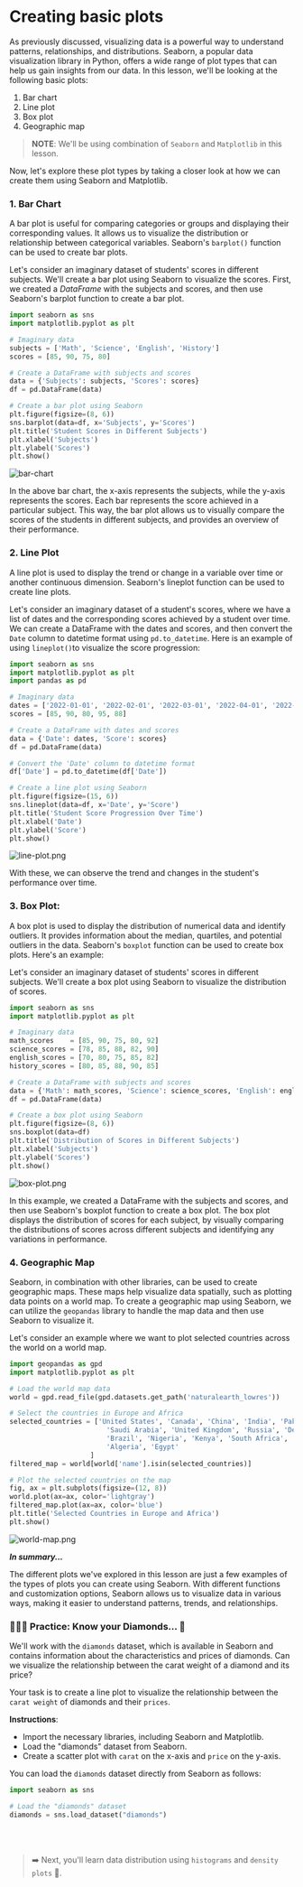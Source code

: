 # Creating basic plots
As previously discussed, visualizing data is a powerful way to understand patterns, relationships, and distributions. Seaborn, a popular data visualization library in Python, offers a wide range of plot types that can help us gain insights from our data. In this lesson, we'll be looking at the following basic plots:

<aside>

1. Bar chart
2. Line plot
3. Box plot
4. Geographic map

</aside>

> **NOTE**: We'll be using combination of `Seaborn` and `Matplotlib` in this lesson.

Now, let's explore these plot types by taking a closer look at how we can create them using Seaborn and Matplotlib. 

### 1. Bar Chart
A bar plot is useful for comparing categories or groups and displaying their corresponding values. It allows us to visualize the distribution or relationship between categorical variables. Seaborn's `barplot()` function can be used to create bar plots. 

Let's consider an imaginary dataset of students' scores in different subjects. We'll create a bar plot using Seaborn to visualize the scores. First, we created a _DataFrame_ with the subjects and scores, and then use Seaborn's barplot function to create a bar plot.

```python
import seaborn as sns
import matplotlib.pyplot as plt

# Imaginary data
subjects = ['Math', 'Science', 'English', 'History']
scores = [85, 90, 75, 80]

# Create a DataFrame with subjects and scores
data = {'Subjects': subjects, 'Scores': scores}
df = pd.DataFrame(data)

# Create a bar plot using Seaborn
plt.figure(figsize=(8, 6))
sns.barplot(data=df, x='Subjects', y='Scores')
plt.title('Student Scores in Different Subjects')
plt.xlabel('Subjects')
plt.ylabel('Scores')
plt.show()
```

![bar-chart](./data-viz/bar-chart.png)

In the above bar chart, the x-axis represents the subjects, while the y-axis represents the scores. Each bar represents the score achieved in a particular subject. This way, the bar plot allows us to visually compare the scores of the students in different subjects, and provides an overview of their performance.

### 2. Line Plot
A line plot is used to display the trend or change in a variable over time or another continuous dimension. Seaborn's lineplot function can be used to create line plots. 

Let's consider an imaginary dataset of a student's scores, where we have a list of dates and the corresponding scores achieved by a student over time. We can create a DataFrame with the dates and scores, and then convert the `Date` column to datetime format using `pd.to_datetime`. Here is an example of using `lineplot()`to visualize the score progression:

```python
import seaborn as sns
import matplotlib.pyplot as plt
import pandas as pd

# Imaginary data
dates = ['2022-01-01', '2022-02-01', '2022-03-01', '2022-04-01', '2022-05-01']
scores = [85, 90, 80, 95, 88]

# Create a DataFrame with dates and scores
data = {'Date': dates, 'Score': scores}
df = pd.DataFrame(data)

# Convert the 'Date' column to datetime format
df['Date'] = pd.to_datetime(df['Date'])

# Create a line plot using Seaborn
plt.figure(figsize=(15, 6))
sns.lineplot(data=df, x='Date', y='Score')
plt.title('Student Score Progression Over Time')
plt.xlabel('Date')
plt.ylabel('Score')
plt.show()
```

![line-plot.png](./data-viz/line_plot.png)

With these, we can observe the trend and changes in the student's performance over time.


### 3. Box Plot:
A box plot is used to display the distribution of numerical data and identify outliers. It provides information about the median, quartiles, and potential outliers in the data. Seaborn's `boxplot` function can be used to create box plots. Here's an example:

Let's consider an imaginary dataset of students' scores in different subjects. We'll create a box plot using Seaborn to visualize the distribution of scores.

```python
import seaborn as sns
import matplotlib.pyplot as plt

# Imaginary data
math_scores    = [85, 90, 75, 80, 92]
science_scores = [78, 85, 88, 82, 90]
english_scores = [70, 80, 75, 85, 82]
history_scores = [80, 85, 88, 90, 85]

# Create a DataFrame with subjects and scores
data = {'Math': math_scores, 'Science': science_scores, 'English': english_scores, 'History': history_scores}
df = pd.DataFrame(data)

# Create a box plot using Seaborn
plt.figure(figsize=(8, 6))
sns.boxplot(data=df)
plt.title('Distribution of Scores in Different Subjects')
plt.xlabel('Subjects')
plt.ylabel('Scores')
plt.show()
```

![box-plot.png](./data-viz/box-plot.png)

In this example, we created a DataFrame with the subjects and scores, and then use Seaborn's boxplot function to create a box plot. The box plot displays the distribution of scores for each subject, by visually comparing the distributions of scores across different subjects and identifying any variations in performance.

<!-- ### 5. Heatmap
A heatmap is used to represent data in a matrix format, where the values are color-coded. It is particularly useful for visualizing relationships or patterns in a dataset. Seaborn's heatmap function can be used to create heatmaps. Here's an example:

```python
import seaborn as sns

# Load the data
data = sns.load_dataset('flights')
data = data.pivot('month', 'year', 'passengers')

# Create a heatmap
sns.heatmap(data, cmap='coolwarm', annot=True, fmt='d')

# Display the plot
sns.plt.show()
``` -->

### 4. Geographic Map
Seaborn, in combination with other libraries, can be used to create geographic maps. These maps help visualize data spatially, such as plotting data points on a world map. To create a geographic map using Seaborn, we can utilize the `geopandas` library to handle the map data and then use Seaborn to visualize it. 

Let's consider an example where we want to plot selected countries across the world on a world map.

```python
import geopandas as gpd
import matplotlib.pyplot as plt

# Load the world map data
world = gpd.read_file(gpd.datasets.get_path('naturalearth_lowres'))

# Select the countries in Europe and Africa
selected_countries = ['United States', 'Canada', 'China', 'India', 'Pakistan', 
                        'Saudi Arabia', 'United Kingdom', 'Russia', 'Denmark', 
                        'Brazil', 'Nigeria', 'Kenya', 'South Africa', 'Ghana', 
                        'Algeria', 'Egypt'
                    ]
filtered_map = world[world['name'].isin(selected_countries)]

# Plot the selected countries on the map
fig, ax = plt.subplots(figsize=(12, 8))
world.plot(ax=ax, color='lightgray')
filtered_map.plot(ax=ax, color='blue')
plt.title('Selected Countries in Europe and Africa')
plt.show()
```

![world-map.png](./data-viz/geo-map.png)

<aside>

**_In summary..._**

The different plots we've explored in this lesson are just a few examples of the types of plots you can create using Seaborn. With different functions and customization options, Seaborn allows us to visualize data in various ways, making it easier to understand patterns, trends, and relationships.

</aside>

### 👩🏾‍🎨 Practice: Know your Diamonds... 🎯

We'll work with the `diamonds` dataset, which is available in Seaborn and contains information about the characteristics and prices of diamonds. Can we visualize the relationship between the carat weight of a diamond and its price?

Your task is to create a line plot to visualize the relationship between the `carat weight` of diamonds and their `prices`.

**Instructions**:

- Import the necessary libraries, including Seaborn and Matplotlib.
- Load the "diamonds" dataset from Seaborn.
- Create a scatter plot with `carat` on the x-axis and `price` on the y-axis.

You can load the `diamonds` dataset directly from Seaborn as follows:
```python
import seaborn as sns

# Load the "diamonds" dataset
diamonds = sns.load_dataset("diamonds")
```

 <br><br>

> ➡️ Next, you'll learn data distribution using `histograms` and `density plots` 🎯.